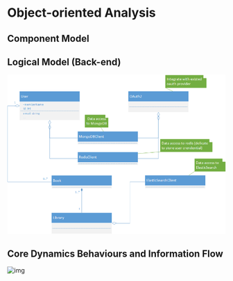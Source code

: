 # Object-­oriented Analysis

## Component Model


## Logical Model (Back-end)
![img](uml-class-diagram-server.png)

## Core Dynamics Behaviours and Information Flow
![img](uml-sequence-diagram.png)
